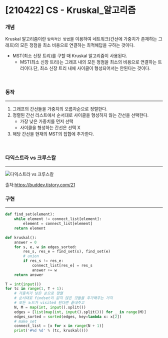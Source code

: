 # [210422] CS - Kruskal_알고리즘

### 개념

Kruskal 알고리즘이란 `탐욕적인 방법`을 이용하여 네트워크(간선에 가중치가 존재하는 그래프)의 모든 정점을 최소 비용으로 연결하는 최적해답을 구하는 것이다.

- MST(최소 신장 트리)를 구할 때 Kruskal 알고리즘이 사용된다. 
  - MST(최소 신장 트리)는 그래프 내의 모든 정점을 최소의 비용으로 연결하는 트리이다.단, 최소 신장 트리 내에 사이클이 형성되어서는 안된다는 것이다.

<br>

### 동작

---

1. 그래프의 간선들을 가중치의 오름차순으로 정렬한다.
2. 정렬된 간선 리스트에서 순서대로 사이클을 형성하지 않는 간선을 선택한다.
   - 가장 낮은 가중치를 먼저 선택
   - 사이클을 형성하는 간선은 선택 X
3. 해당 간선을 현재의 MST의 집합에 추가한다.

 <br>

### 다익스트라 vs 크루스칼

---

![다익스트라 vs 크루스칼](https://user-images.githubusercontent.com/64825713/115728542-8c213680-a3bf-11eb-9d7e-eeebf3022fdb.png)

출처:https://buddev.tistory.com/21



### 구현

---

```python
def find_set(element):
    while element != connect_list[element]:
        element = connect_list[element]
    return element
 
def kruskal():
    answer = 0
    for s, e, w in edges_sorted:
        res_s, res_e = find_set(s), find_set(e)
        # union
        if res_s != res_e:
            connect_list[res_e] = res_s
            answer += w
    return answer
 
T = int(input())
for tc in range(1, T + 1):
    # 가중치가 낮은 순으로 정렬
    # 순서대로 findset이 같지 않은 것들을 추가해주는 거지
    # 모든 노드가 visited 된다면 끝내주고
    N, M = map(int, input().split())
    edges = [list(map(int, input().split())) for _ in range(M)]
    edges_sorted = sorted(edges, key=lambda x: x[2])
    # make_set
    connect_list = [x for x in range(N + 1)]
    print('#%d %d' % (tc, kruskal()))
```

